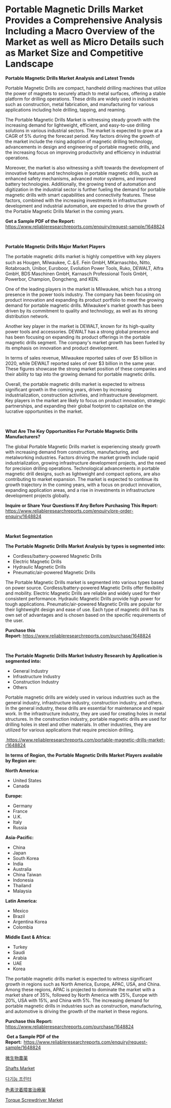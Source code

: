 <p><h1>Portable Magnetic Drills Market Provides a Comprehensive Analysis Including a Macro Overview of the Market as well as Micro Details such as Market Size and Competitive Landscape</h1></p><p><strong>Portable Magnetic Drills Market Analysis and Latest Trends</strong></p>
<p><p>Portable Magnetic Drills are compact, handheld drilling machines that utilize the power of magnets to securely attach to metal surfaces, offering a stable platform for drilling operations. These drills are widely used in industries such as construction, metal fabrication, and manufacturing for various applications including hole drilling, tapping, and reaming.</p><p>The Portable Magnetic Drills Market is witnessing steady growth with the increasing demand for lightweight, efficient, and easy-to-use drilling solutions in various industrial sectors. The market is expected to grow at a CAGR of 5% during the forecast period. Key factors driving the growth of the market include the rising adoption of magnetic drilling technology, advancements in design and engineering of portable magnetic drills, and the increasing focus on improving productivity and efficiency in industrial operations.</p><p>Moreover, the market is also witnessing a shift towards the development of innovative features and technologies in portable magnetic drills, such as enhanced safety mechanisms, advanced motor systems, and improved battery technologies. Additionally, the growing trend of automation and digitization in the industrial sector is further fueling the demand for portable magnetic drills with smart capabilities and connectivity features. These factors, combined with the increasing investments in infrastructure development and industrial automation, are expected to drive the growth of the Portable Magnetic Drills Market in the coming years.</p></p>
<p><strong>Get a Sample PDF of the Report:&nbsp;</strong> <a href="https://www.reliableresearchreports.com/enquiry/request-sample/1648824">https://www.reliableresearchreports.com/enquiry/request-sample/1648824</a></p>
<p>&nbsp;</p>
<p><strong>Portable Magnetic Drills Major Market Players</strong></p>
<p><p>The portable magnetic drills market is highly competitive with key players such as Hougen, Milwaukee, C.＆E. Fein GmbH, MKarnaschbo, Nitto, Rotabroach, Unibor, Euroboor, Evolution Power Tools, Ruko, DEWALT, Alfra GmbH, BDS Maschinen GmbH, Karnasch Professional Tools GmbH, Powerbor, Champion, Dongcheng, and KEN.</p><p>One of the leading players in the market is Milwaukee, which has a strong presence in the power tools industry. The company has been focusing on product innovation and expanding its product portfolio to meet the growing demand for portable magnetic drills. Milwaukee's market growth has been driven by its commitment to quality and technology, as well as its strong distribution network.</p><p>Another key player in the market is DEWALT, known for its high-quality power tools and accessories. DEWALT has a strong global presence and has been focusing on expanding its product offerings in the portable magnetic drills segment. The company's market growth has been fueled by its emphasis on innovation and product development.</p><p>In terms of sales revenue, Milwaukee reported sales of over $5 billion in 2020, while DEWALT reported sales of over $3 billion in the same year. These figures showcase the strong market position of these companies and their ability to tap into the growing demand for portable magnetic drills.</p><p>Overall, the portable magnetic drills market is expected to witness significant growth in the coming years, driven by increasing industrialization, construction activities, and infrastructure development. Key players in the market are likely to focus on product innovation, strategic partnerships, and expanding their global footprint to capitalize on the lucrative opportunities in the market.</p></p>
<p>&nbsp;</p>
<p><strong>What Are The Key Opportunities For Portable Magnetic Drills Manufacturers?</strong></p>
<p><p>The global Portable Magnetic Drills market is experiencing steady growth with increasing demand from construction, manufacturing, and metalworking industries. Factors driving the market growth include rapid industrialization, growing infrastructure development projects, and the need for precision drilling operations. Technological advancements in portable magnetic drill designs, such as lightweight and compact options, are also contributing to market expansion. The market is expected to continue its growth trajectory in the coming years, with a focus on product innovation, expanding application areas, and a rise in investments in infrastructure development projects globally.</p></p>
<p><strong>Inquire or Share Your Questions If Any Before Purchasing This Report:</strong> <a href="https://www.reliableresearchreports.com/enquiry/pre-order-enquiry/1648824">https://www.reliableresearchreports.com/enquiry/pre-order-enquiry/1648824</a></p>
<p>&nbsp;</p>
<p><strong>Market Segmentation</strong></p>
<p><strong>The Portable Magnetic Drills Market Analysis by types is segmented into:</strong></p>
<p><ul><li>Cordless/battery-powered Magnetic Drills</li><li>Electric Magnetic Drills</li><li>Hydraulic Magnetic Drills</li><li>Pneumatic/air-powered Magnetic Drills</li></ul></p>
<p><p>The Portable Magnetic Drills market is segmented into various types based on power source. Cordless/battery-powered Magnetic Drills offer flexibility and mobility. Electric Magnetic Drills are reliable and widely used for their consistent performance. Hydraulic Magnetic Drills provide high power for tough applications. Pneumatic/air-powered Magnetic Drills are popular for their lightweight design and ease of use. Each type of magnetic drill has its own set of advantages and is chosen based on the specific requirements of the user.</p></p>
<p><strong>Purchase this Report:&nbsp;</strong><a href="https://www.reliableresearchreports.com/purchase/1648824">https://www.reliableresearchreports.com/purchase/1648824</a></p>
<p>&nbsp;</p>
<p><strong>The Portable Magnetic Drills Market Industry Research by Application is segmented into:</strong></p>
<p><ul><li>General Industry</li><li>Infrastructure Industry</li><li>Construction Industry</li><li>Others</li></ul></p>
<p><p>Portable magnetic drills are widely used in various industries such as the general industry, infrastructure industry, construction industry, and others. In the general industry, these drills are essential for maintenance and repair work. In the infrastructure industry, they are used for creating holes in metal structures. In the construction industry, portable magnetic drills are used for drilling holes in steel and other materials. In other industries, they are utilized for various applications that require precision drilling.</p></p>
<p><a href="https://www.reliableresearchreports.com/portable-magnetic-drills-market-r1648824">&nbsp;https://www.reliableresearchreports.com/portable-magnetic-drills-market-r1648824</a></p>
<p><strong>In terms of Region, the Portable Magnetic Drills Market Players available by Region are:</strong></p>
<p>
    <p> <strong> North America: </strong>
        <ul>
            <li>United States</li>
            <li>Canada</li>
        </ul>
        </p> 
    <p> <strong> Europe: </strong>
        <ul>
            <li>Germany</li>
            <li>France</li>
            <li>U.K.</li>
            <li>Italy</li>
            <li>Russia</li>
        </ul>
        </p> 
    <p> <strong> Asia-Pacific: </strong>
        <ul>
            <li>China</li>
            <li>Japan</li>
            <li>South Korea</li>
            <li>India</li>
            <li>Australia</li>
            <li>China Taiwan</li>
            <li>Indonesia</li>
            <li>Thailand</li>
            <li>Malaysia</li>
        </ul>
        </p> 
    <p> <strong> Latin America: </strong>
        <ul>
            <li>Mexico</li>
            <li>Brazil</li>
            <li>Argentina Korea</li>
            <li>Colombia</li>
        </ul>
        </p> 
    <p> <strong> Middle East & Africa: </strong>
        <ul>
            <li>Turkey</li>
            <li>Saudi</li>
            <li>Arabia</li>
            <li>UAE</li>
            <li>Korea</li>
        </ul>
    </p>
    </p>
<p><p>The portable magnetic drills market is expected to witness significant growth in regions such as North America, Europe, APAC, USA, and China. Among these regions, APAC is projected to dominate the market with a market share of 35%, followed by North America with 25%, Europe with 20%, USA with 15%, and China with 5%. The increasing demand for portable magnetic drills in industries such as construction, manufacturing, and automotive is driving the growth of the market in these regions.</p></p>
<p><strong>Purchase this Report: </strong><a href="https://www.reliableresearchreports.com/purchase/1648824">https://www.reliableresearchreports.com/purchase/1648824</a></p>
<p>&nbsp;<strong>Get a Sample PDF of the Report:&nbsp;&nbsp;</strong><a href="https://www.reliableresearchreports.com/enquiry/request-sample/1648824">https://www.reliableresearchreports.com/enquiry/request-sample/1648824</a></p>
<p><strong></strong></p>
<p><p><a href="https://github.com/moulafa/Market-Research-Report-List-2/blob/main/9391905155833.md">微生物農薬</a></p><p><a href="https://github.com/IzaiahBartell/Market-Research-Report-List-1/blob/main/shafts-market.md">Shafts Market</a></p><p><a href="https://github.com/khytkeqagplkzqvh/Market-Research-Report-List-2/blob/main/3047951166462.md">다기능 프린터</a></p><p><a href="https://github.com/SantosDicki04/Market-Research-Report-List-2/blob/main/7643448155834.md">色素沈着障害治療薬</a></p><p><a href="https://github.com/biheemgalvinlouises6hokrh3h/Market-Research-Report-List-3/blob/main/torque-screwdriver-market.md">Torque Screwdriver Market</a></p></p>